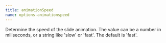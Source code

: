 ```yaml
---
title: animationSpeed
name: options-animationspeed
---
```


Determine the speed of the slide animation. The value can be a number in millseconds, or a string like 'slow' or 'fast'. The default is 'fast'.
